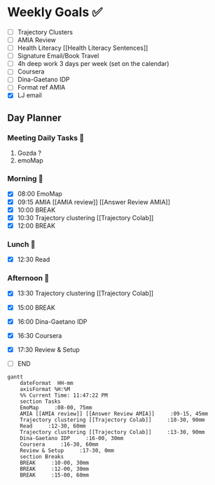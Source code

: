 # Weekly Goals ✅
  - [ ] Trajectory Clusters 
  - [ ] AMIA Review 
  - [ ] Health Literacy [[Health Literacy Sentences]]
  - [ ] Signature Email/Book Travel
  - [ ] 4h deep work 3 days per week (set on the calendar)
  - [ ] Coursera
  - [ ] Dina-Gaetano IDP
  - [ ] Format ref AMIA
  - [x] LJ email
## Day Planner
### Meeting Daily Tasks 💚 
1. Gozda ?
2. emoMap
### Morning 🔨
- [x] 08:00 EmoMap
- [x] 09:15 AMIA [[AMIA review]] [[Answer Review AMIA]]
- [x] 10:00 BREAK
- [x] 10:30 Trajectory clustering [[Trajectory Colab]]
- [x] 12:00 BREAK
### Lunch 👀
- [x] 12:30 Read
### Afternoon 👻
- [x] 13:30 Trajectory clustering [[Trajectory Colab]]
- [x] 15:00 BREAK
- [x] 16:00 Dina-Gaetano IDP
- [x] 16:30 Coursera
- [x] 17:30 Review & Setup
- [ ] END


```mermaid
gantt
    dateFormat  HH-mm
    axisFormat %H:%M
    %% Current Time: 11:47:22 PM
    section Tasks
    EmoMap     :08-00, 75mm
    AMIA [[AMIA review]] [[Answer Review AMIA]]     :09-15, 45mm
    Trajectory clustering [[Trajectory Colab]]     :10-30, 90mm
    Read     :12-30, 60mm
    Trajectory clustering [[Trajectory Colab]]     :13-30, 90mm
    Dina-Gaetano IDP     :16-00, 30mm
    Coursera     :16-30, 60mm
    Review & Setup     :17-30, 0mm
    section Breaks
    BREAK     :10-00, 30mm
    BREAK     :12-00, 30mm
    BREAK     :15-00, 60mm
```

